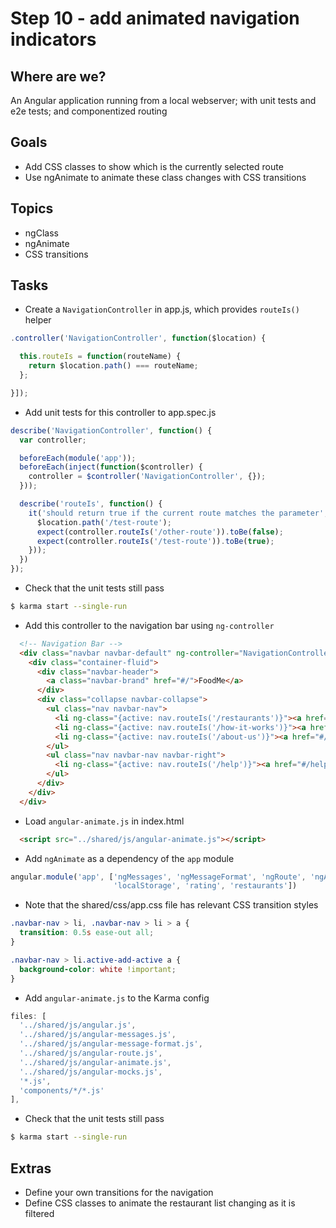 # Step 10 - add animated navigation indicators

## Where are we?

An Angular application running from a local webserver;
with unit tests and e2e tests; and componentized routing

## Goals

* Add CSS classes to show which is the currently selected route
* Use ngAnimate to animate these class changes with CSS transitions

## Topics

* ngClass
* ngAnimate
* CSS transitions

## Tasks

* Create a `NavigationController` in app.js, which provides `routeIs()` helper

```js
.controller('NavigationController', function($location) {

  this.routeIs = function(routeName) {
    return $location.path() === routeName;
  };

}]);
```

* Add unit tests for this controller to app.spec.js

```js
describe('NavigationController', function() {
  var controller;

  beforeEach(module('app'));
  beforeEach(inject(function($controller) {
    controller = $controller('NavigationController', {});
  }));

  describe('routeIs', function() {
    it('should return true if the current route matches the parameter', inject(function($location) {
      $location.path('/test-route');
      expect(controller.routeIs('/other-route')).toBe(false);
      expect(controller.routeIs('/test-route')).toBe(true);
    }));
  })
});
```

* Check that the unit tests still pass

```bash
$ karma start --single-run
```


* Add this controller to the navigation bar using `ng-controller`

```html
  <!-- Navigation Bar -->
  <div class="navbar navbar-default" ng-controller="NavigationController as nav">
    <div class="container-fluid">
      <div class="navbar-header">
        <a class="navbar-brand" href="#/">FoodMe</a>
      </div>
      <div class="collapse navbar-collapse">
        <ul class="nav navbar-nav">
          <li ng-class="{active: nav.routeIs('/restaurants')}"><a href="#/">Home</a></li>
          <li ng-class="{active: nav.routeIs('/how-it-works')}"><a href="#/how-it-works">How it works</a></li>
          <li ng-class="{active: nav.routeIs('/about-us')}"><a href="#/about-us">Who we are</a></li>
        </ul>
        <ul class="nav navbar-nav navbar-right">
          <li ng-class="{active: nav.routeIs('/help')}"><a href="#/help">Help</a></li>
        </ul>
      </div>
    </div>
  </div>
```

* Load `angular-animate.js` in index.html

```html
  <script src="../shared/js/angular-animate.js"></script>
```

* Add `ngAnimate` as a dependency of the `app` module

```js
angular.module('app', ['ngMessages', 'ngMessageFormat', 'ngRoute', 'ngAnimate',
                       'localStorage', 'rating', 'restaurants'])
```

* Note that the shared/css/app.css file has relevant CSS transition styles

```css
.navbar-nav > li, .navbar-nav > li > a {
  transition: 0.5s ease-out all;
}

.navbar-nav > li.active-add-active a {
  background-color: white !important;
}
```

* Add `angular-animate.js` to the Karma config

```js
files: [
  '../shared/js/angular.js',
  '../shared/js/angular-messages.js',
  '../shared/js/angular-message-format.js',
  '../shared/js/angular-route.js',
  '../shared/js/angular-animate.js',
  '../shared/js/angular-mocks.js',
  '*.js',
  'components/*/*.js'
],
```

* Check that the unit tests still pass

```bash
$ karma start --single-run
```


## Extras

* Define your own transitions for the navigation
* Define CSS classes to animate the restaurant list changing as it is filtered
